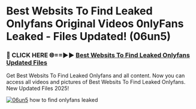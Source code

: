 # Best Websits To Find Leaked Onlyfans Original Videos 0nlyFans Leaked - Files Updated! (06un5)

<h3>🔴 CLICK HERE 🌐==►► <a href="https://tinyurl.com/2jnfzry5" rel="nofollow">Best Websits To Find Leaked Onlyfans Updated Files</a></h3>

Get Best Websits To Find Leaked Onlyfans and all content. Now you can access all videos and pictures of Best Websits To Find Leaked Onlyfans. New Updated Files 2025!

[![06un5](https://i.imgur.com/GyGTBgg.gif)](https://tinyurl.com/2jnfzry5)
how to find onlyfans leaked